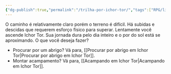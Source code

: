 ```yaml
---
{"dg-publish":true,"permalink":"/trilha-por-ichor-tor/","tags":["RPG/livro-jogo/Draegeni/story-points"],"created":"2024-12-18T12:42:38.032-05:00","updated":"2024-12-18T16:10:32.833-05:00"}
---
```



O caminho é relativamente claro porém o terreno é difícil. Há subidas e descidas que requerem esforço físico para superar. Lentamente você ascende Ichor Tor. Sua jornada dura pelo dia inteiro e o por do sol está se aproximando. O que você deseja fazer?

- Procurar por um abrigo? Vá para, [[Procurar por abrigo em Ichor Tor\|Procurar por abrigo em Ichor Tor]].
- Montar acampamento? Vá para, [[Acampando em Ichor Tor\|Acampando em Ichor Tor]].
